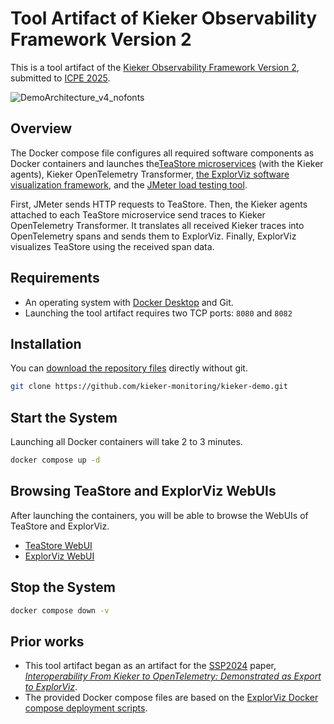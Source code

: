 # Tool Artifact of Kieker Observability Framework Version 2

This is a tool artifact of the [Kieker Observability Framework Version
2](https://github.com/kieker-monitoring/kieker), submitted to [ICPE
2025](https://icpe2025.spec.org/).

![DemoArchitecture_v4_nofonts](https://github.com/user-attachments/assets/c8bdc7e0-cd3a-41ec-b701-ee8b27eba89b)

## Overview

The Docker compose file configures all required software components as Docker
containers and launches the[TeaStore
microservices](https://github.com/DescartesResearch/TeaStore) (with the Kieker
agents), Kieker OpenTelemetry Transformer, [the ExplorViz software
visualization framework](https://github.com/ExplorViz/frontend/), and the
[JMeter load testing tool](https://github.com/apache/jmeter).

First, JMeter sends HTTP requests to TeaStore. Then, the Kieker agents attached
to each TeaStore microservice send traces to Kieker OpenTelemetry Transformer.
It translates all received Kieker traces into OpenTelemetry spans and sends
them to ExplorViz. Finally, ExplorViz visualizes TeaStore using the received
span data.

## Requirements

* An operating system with [Docker Desktop](https://docs.docker.com/desktop/) and Git.
* Launching the tool artifact requires two TCP ports: ``8080`` and ``8082``

## Installation

You can [download the repository files](https://github.com/kieker-monitoring/kieker-demo/archive/refs/heads/main.zip) directly without git.

```bash
git clone https://github.com/kieker-monitoring/kieker-demo.git
```

## Start the System

Launching all Docker containers will take 2 to 3 minutes.

```bash
docker compose up -d
```

## Browsing TeaStore and ExplorViz WebUIs

After launching the containers, you will be able to browse the WebUIs of TeaStore and ExplorViz.

* [TeaStore WebUI](http://localhost:8080)
* [ExplorViz WebUI](http://localhost:8082)

## Stop the System

```bash
docker compose down -v
```

## Prior works

* This tool artifact began as an artifact for the
  [SSP2024](https://www.performance-symposium.org/ssp-2024/) paper,
  [*Interoperability From Kieker to OpenTelemetry: Demonstrated as Export to
  ExplorViz*](https://arxiv.org/abs/2411.07982).
* The provided Docker compose files are based on the [ExplorViz Docker compose
  deployment scripts](https://github.com/ExplorViz/deployment).
